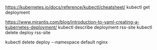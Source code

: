 https://kubernetes.io/docs/reference/kubectl/cheatsheet/
kubectl get deployment

https://www.mirantis.com/blog/introduction-to-yaml-creating-a-kubernetes-deployment/
kubectl describe deployment rss-site
kubectl delete deploy rss-site

kubectl delete deploy --namespace default nginx
